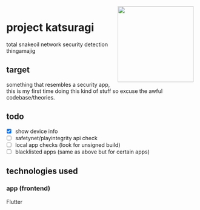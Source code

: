 <div style="float: right; text-align: center;">
    <div>
        <img src="https://64.media.tumblr.com/3bb403fdf219b0fd5bf4573b9de1c3e4/tumblr_ov3awmIDRW1vm1a59o1_500.gif" width="200" height="auto" align="right" style="float: right; margin: 0 10px 0 0;">
    </div>
</div>


# project katsuragi
total snakeoil network security detection thingamajig

## target
something that resembles a security app, this is my first time doing this kind of stuff so excuse the awful codebase/theories.

## todo
- [X] show device info
- [ ] safetynet/playintegrity api check
- [ ] local app checks (look for unsigned build)
- [ ] blacklisted apps (same as above but for certain apps)

## technologies used

### app (frontend)
Flutter